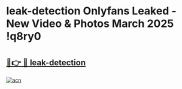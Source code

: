 # leak-detection Onlyfans Leaked - New Video & Photos March 2025 !q8ry0

# <h2><a href="https://hn49r8.iuczelnia.edu.pl?title=leak-detection&ref=q8ry0">🔗👉 🔴 leak-detection</a></h2>

[![acn](https://github.com/user-attachments/assets/0f9c940e-d8b0-45ae-aac7-cd30a18b3e1c)](https://hn49r8.iuczelnia.edu.pl?title=leak-detection&ref=q8ry0)

